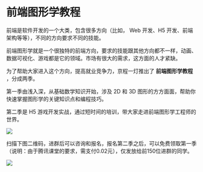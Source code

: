 # 前端图形学教程

前端是软件开发的一个大类，包含很多方向（比如， Web 开发、H5 开发、前端架构等等），不同的方向要求不同的技能。

前端图形学就是一个很独特的前端方向，要求的技能跟其他方向都不一样，动画、数据可视化、游戏都是它的领域。市场有很大的需求，这方面的人才紧缺。

为了帮助大家进入这个方向，提高就业竞争力，京程一灯推出了 **前端图形学教程** ，分成两季。

第一季由浅入深，从基础数学知识开始，涉及 2D 和 3D 图形的方方面面，帮助你快速掌握图形学的关键知识点和编程技巧。

第二季是 H5 游戏开发实战，通过短时间的培训，带大家走进前端图形学工程师的世界。

![](https://www.wangbase.com/blogimg/asset/202007/bg2020072904.jpg)

扫描下图二维码，进群后可以咨询和报名，报名第二季之后，可以免费领取第一季（说明：由于腾讯课堂的要求，需支付0.02元），仅发放给前150位进群的同学。

![](https://www.wangbase.com/blogimg/asset/202007/bg2020072905.jpg)
